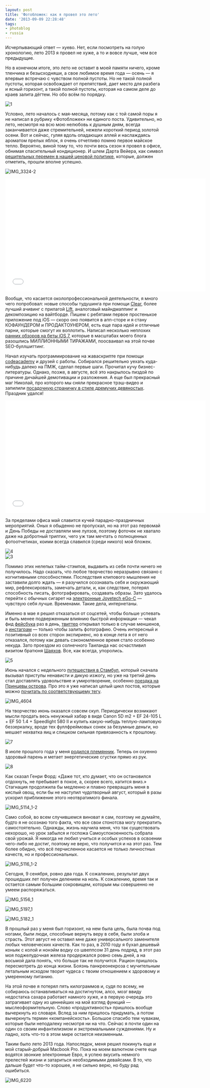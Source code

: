 ```yaml
---
layout: post
title: 'Фотобложек: как я провел это лето'
date: '2013-09-09 22:28:48'
tags:
- photoblog
- russia
---
```


Исчерпывающий ответ — хуево. Нет, если посмотреть на голую хронологию, лето 2013 я провел не хуже, а то и вовсе лучше, чем все предыдущие.

Но в конечном итоге, это лето не оставит в моей памяти ничего, кроме тленчика и безысходняши, а свое любимое время года&nbsp;—&nbsp;осень&nbsp;—&nbsp;я впервые встречаю с чувством полной пустоты. Но не такой полной пустоты, которая освобождает от препятствий, дает место для разбега и ясный горизонт, а такой полной пустоты, которая на самом деле до краев залита дёгтем. Но обо всём по порядку.

![1](/assets/images/2017/08/1.jpg)

Условно, лето началось с мая-месяца, потому как с той самой поры я не написал в рубрику «Фотобложек» ни единого поста. Удивительно, но лето, несмотря на всю мою нелюбовь к душным дням, всегда заканчивается даже стремительней, нежели короткий период золотой осени. Вот и сейчас, гуляя вдоль опадающих аллей и наслаждаясь ароматом прелых яблок, я очень отчетливо помню первое майское тепло. Вероятно, виной тому то, что почти весь сезон я провел в офисе, обнимая спасительный кондиционер. И шлем Дарта Вейера, как символ [решительных перемен в нашей ценовой политике](http://www.b-kontur.ru/darkside), которые, должен отметить, прошли вполне успешно.

![IMG_3324-2](/assets/images/2017/08/IMG_3324-2.jpg)

<iframe allowfullscreen="" frameborder="0" height="360" src="//www.youtube.com/embed/_VGyqx6ge9Q?rel=0" width="640"></iframe>

Вообще, что касается околопрофессиональной деятельности, я много чего попробовал: новые способы тудушинга при помощи&nbsp;[Clear](https://itunes.apple.com/us/app/clear/id493136154?mt=8), более лучший ачивинг с прилагой [Lift](https://lift.do), аналоговый майндмаппинг и декомпозицию на вайтборде. Пишем с ребятами первое простенькое приложение под iOS — скоро оно появится в апп-сторе и я стану КОФАУНДЕРОМ и ПРОДАКТОУНЕРОМ, есть еще пара идей и отличные парни, которые смогут их воплотить. Написал несколько неплохих [ранних обзоров на беты iOS 7](https://shouldgo.ru/ios-7/), которые в масштабах моего блога разошлись МИЛЛИОННЫМИ ТИРАЖАМИ, поосваивал на этой почве SEO-буллшиттинг.

Начал изучать программирование на жаваскрипте при помощи [codeacademy](http://www.codecademy.com) и друзей с работы. Собирался решительно уехать куда-нибудь далеко на ПМЖ, сделал первые шаги. Прочитал кучу бизнес-литературы. Однако, позже, в августе, всё это накрылось пиздой по причине дичайшей демотивации и разложения. А еще был прекрасный маг Николай, про которого мы сняли прекрасное трэш-видео и запилили [посадочную страничку в стиле дремучих девяностых](http://www.b-kontur.ru/privorot). Праздник удался!

<iframe allowfullscreen="" frameborder="0" height="360" src="//www.youtube.com/embed/F71VkfzjuEM?rel=0" width="640"></iframe>

За пределами офиса май славится кучей парадно-праздничных мероприятий. Оных я обыденно не пропускал, но на этот раз первомай и День Победы не доставляли мне лулзов, поэтому фоточек не хватало даже на добротный триптих, чего уж там мечтать о полноценных фотоотчетиках, коими всегда славился (среди никого) мой бложек.

![4](/assets/images/2017/08/4.jpg)  
 ![3](/assets/images/2017/08/3.jpg)

Помимо этих нелепых тайм-стэмпов, выдавить из себя почти ничего не получилось. Надо сказать, что любое творчество неразрывно связано с когнитивными способностями. Последствия клипового мышления не заставили долго ждать — я разучился осознавать себя и окружающий мир, рефлексировать, замечать детали, и, как следствие, потерял способность писать, фотографировать, создавать образы. Зато удалось перейти с обычных сигарет на [электронные Joyetech eGo-C](http://www.joyetech.com/product/eGoC.php) — чувствую себя лучше. Временами. Такие дела, интернетаны.

Именно в мае я решил отказаться от соцсетей, чтобы больше успевать и быть менее подверженным влиянию быстрой информации — чекал фид [фейсбука](http://facebook.com/dima.afonin) раз в день, [твиттер](http://twitter.com/shouldgo) открывал только в случае меншенов, а [инстаграм](http://instagram.com/shouldgo) — только чтобы залить фотографию. Очень интересный и позитивный со всех сторон экспириенс, но в конце лета я от него отказался, потому как девать сэкономленное время стало особенно некуда.&nbsp;Зато проездом из солнечного Таиланда нас осчастливил визитом братюня [Шаяхов](http://travelmotor.ru). Все, как всегда, упоролись.

![5](/assets/images/2017/08/5.jpg)

Июнь начался с недельного [путешествия в Стамбул](http://shouldgo.ru/tag/istanbul/), который сначала вызывал приступы ненависти и дикую изжогу, но уже на третий день стал доставлять удовольствие и умиротворение, особенно [поездка на Принцевы острова](http://shouldgo.ru/adalar/ "Водные процедуры — тур по Босфору, путешествие на Принцевы острова"). Про это я уже написал целый цикл постов, которые можно [почитать по соответствующему тегу](http://shouldgo.ru/tag/istanbul/).

![IMG_4604](/assets/images/2017/08/IMG_4604.jpg)

На творчество июнь оказался совсем скуп. Периодически возникают мысли продать весь ненужный хабар в виде Canon 5D m2 + EF 24-105 L + EF 50 1.4 + Speedlight 580 II и купить какую-нибудь теплую-ламповую беззеркалку, вроде тех фуллфреймовых сонек за безумные деньги, но мешает нехватка яиц и слишком сильная привязанность к прошлому.

![7](/assets/images/2017/08/7.jpg)

В июле прошлого года у меня [родился племянник](http://youtu.be/TJHJvD_Zb9I). Теперь он охуенно здоровый парень и метает энергетические сгустки прямо из рук.

![8](/assets/images/2017/08/8.jpg)

Как сказал Генри Форд: «Даже тот, кто думает, что он остановился отдохнуть, не пребывает в покое, а, скорее всего, катится вниз.» Стагнация продолжила бы медленно и плавно превращать меня в кислый овощ, если бы не наступил чудотворный август, который в разы ускорил приближение этого неотвратимого финала.

![IMG_5114_1-2](/assets/images/2017/08/IMG_5114_1-2.jpg)

Само собой, во всем случившемся виноват я сам, поэтому не думайте, будто я не осознаю того факта, что все свои стонотсва могу прекратить самостоятельно. Однажды, жизнь научила меня, что так существовать нехорошо, но урок забылся и госпожа Самоуспокоенность собрала свой урожай. Я никогда не любил учиться и особых успехов в освоении чего-либо не достиг, поэтому не верю, что получится и на этот раз. Тем более обидно, что всё перчисленное касается не только личностных качеств, но и профессиональных.

![IMG_5116_1-2](/assets/images/2017/08/IMG_5116_1-2.jpg)

Сегодня, 9 сенября, ровно два года. К сожалению, результат двух прошедших лет получен делением на ноль. К сожалению, время так и остается самым большим сокровищем, которым мы совершенно не умеем распоряжаться.

![IMG_5156_1](/assets/images/2017/08/IMG_5156_1.jpg)

![IMG_5197_1](/assets/images/2017/08/IMG_5197_1.jpg)

![IMG_5182_1](/assets/images/2017/08/IMG_5182_1.jpg)

В прошлый раз у меня был горизонт, на нем была цель, была почва под ногами, были люди, способные вернуть веру в себя, были злоба и страсть. Этот август не оставил мне даже универсального заменителя любых человеческих качеств. Как то раз, в 2010 году я бухал дешевый коньяк с колой и нонэйм водку со швеппсом 31 день подряд, в этот раз моя поджелудочная железа продержался ровно семь дней, а на восьмой дала понять, что больше так не получится. Рацион пришлось пересмотреть до конца жизни. Боязнь панкреонекроза с мучительным летальным исходом творит чудеса с твоим отношением к здоровому и умеренному питанию.

На этой почве я потерял пять килограммов и, судя по всему, не собираюсь останавливаться на достигнутом, алсо, мозг ввиду недостатка сахара работает намного хуже, и в первую очередь это затрагивает одну из ценнейших на мой взгляд функций — мыслеоформительную. Слово «продуктивность» пришлось вообще вычеркнуть из словаря. Вслед за ним пришлось придумать, а потом вычеркнуть термин «компанейскость».&nbsp;Большое спасибо тем чувакам, которые были неподалеку несмотря ни на что. Сейчас я почти один на один со своим инфантилизмом и экстремальными суждениями. Ну и ладно, хоть что-то в этом мире остается неизменным.

Таким было лето 2013 года. Напоследок, меня решил покинуть еще и мой старый-добрый Macbook Pro. Пока на моем валютном счете еще водятся звонкие электронные Евро, я успею вкусить немного прелестей жизни и затариться необходимыми девайсами. В то, что дальше будет что-то хорошее, я не сильно верю, но буду рад ошибиться.

![IMG_6220](http://i2.wp.com/res.cloudinary.com/shouldgo/image/upload/v1477579321/IMG_6220_jfbtyi.jpg?resize=600%2C600)

